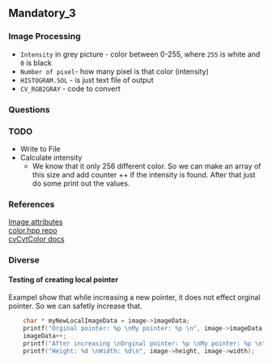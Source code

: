 ## Mandatory_3	
### Image Processing	

* `Intensity` in grey picture  - color between 0-255, where `255` is white and `0` is black	
* `Number of pixel`- how many pixel is that color (intensity)	
* `HISTOGRAM.SOL` - is just text file of output	
* `CV_RGB2GRAY` - code to convert	

### Questions

### TODO 
* Write to File
* Calculate intensity
  * We know that it only 256 different color. So we can make an array of this size and add counter ++ if the intensity is found. After that just do some print out the values. 

### References	
[Image attributes](https://docs.opencv.org/3.4/d6/d5b/structIplImage.html#ab6315f84a34002b616a187f87999f167)  
[color.hpp repo](https://github.com/opencv/opencv/blob/master/modules/imgproc/src/color.hpp)  
[cvCvtColor docs](https://docs.opencv.org/2.4/modules/imgproc/doc/miscellaneous_transformations.html#cvtcolor)

### Diverse
#### Testing of creating local pointer
Exampel show that while increasing a new pointer, it does not effect orginal pointer. So we can safetly increase that. 
```C
	char * myNewLocalImageData = image->imageData;
	printf("Orginal pointer: %p \nMy pointer: %p \n", image->imageData, myNewLocalImageData);  
	imageData++;
	printf("After increasing \nOrginal pointer: %p \nMy pointer: %p \n", image->imageData, myNewLocalImageData);
 	printf("Height: %d \nWidth: %d\n", image->height, image->width);
``` 


